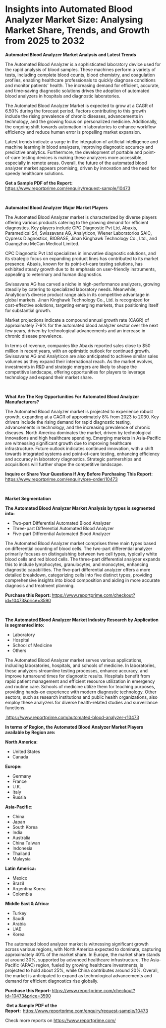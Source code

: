 <p><h1>Insights into Automated Blood Analyzer Market Size: Analysing Market Share, Trends, and Growth from 2025 to 2032</h1></p><p><strong>Automated Blood Analyzer Market Analysis and Latest Trends</strong></p>
<p><p>The Automated Blood Analyzer is a sophisticated laboratory device used for the rapid analysis of blood samples. These machines perform a variety of tests, including complete blood counts, blood chemistry, and coagulation profiles, enabling healthcare professionals to quickly diagnose conditions and monitor patients' health. The increasing demand for efficient, accurate, and time-saving diagnostic solutions drives the adoption of automated blood analyzers in hospitals and diagnostic laboratories.</p><p>The Automated Blood Analyzer Market is expected to grow at a CAGR of 6.50% during the forecast period. Factors contributing to this growth include the rising prevalence of chronic diseases, advancements in technology, and the growing focus on personalized medicine. Additionally, the ongoing shift towards automation in laboratories to enhance workflow efficiency and reduce human error is propelling market expansion.</p><p>Latest trends indicate a surge in the integration of artificial intelligence and machine learning in blood analyzers, improving diagnostic accuracy and predictive analytics. Furthermore, the development of portable and point-of-care testing devices is making these analyzers more accessible, especially in remote areas. Overall, the future of the automated blood analyzer market appears promising, driven by innovation and the need for speedy healthcare solutions.</p></p>
<p><strong>Get a Sample PDF of the Report:&nbsp;</strong> <a href="https://www.reportprime.com/enquiry/request-sample/10473?utm_campaign=3565&utm_medium=2&utm_source=Github&utm_content=ia&utm_term=20032025&utm_id=automated-blood-analyzer">https://www.reportprime.com/enquiry/request-sample/10473</a></p>
<p>&nbsp;</p>
<p><strong>Automated Blood Analyzer Major Market Players</strong></p>
<p><p>The Automated Blood Analyzer market is characterized by diverse players offering various products catering to the growing demand for efficient diagnostics. Key players include CPC Diagnostic Pvt Ltd, Abaxis, Paramedical Srl, Swissavans AG, Analyticon, Wiener Laboratorios SAIC, Cypress Diagnostics, BIOBASE, Jinan Kinghawk Technology Co., Ltd., and Guangzhou MeCan Medical Limited.</p><p>CPC Diagnostic Pvt Ltd specializes in innovative diagnostic solutions, and its strategic focus on expanding product lines has contributed to its market presence. Abaxis, known for its point-of-care testing solutions, has exhibited steady growth due to its emphasis on user-friendly instruments, appealing to veterinary and human diagnostics.</p><p>Swissavans AG has carved a niche in high-performance analyzers, growing steadily by catering to specialized laboratory needs. Meanwhile, Analyticon’s diverse product range aids in its competitive advantage in global markets. Jinan Kinghawk Technology Co., Ltd. is recognized for cost-effective solutions, targeting emerging markets, thus positioning itself for substantial growth.</p><p>Market projections indicate a compound annual growth rate (CAGR) of approximately 7-9% for the automated blood analyzer sector over the next few years, driven by technological advancements and an increase in chronic disease prevalence. </p><p>In terms of revenue, companies like Abaxis reported sales close to $50 million in recent years, with an optimistic outlook for continued growth. Swissavans AG and Analyticon are also anticipated to achieve similar sales volumes as they expand their international reach. As the market evolves, investments in R&D and strategic mergers are likely to shape the competitive landscape, offering opportunities for players to leverage technology and expand their market share.</p></p>
<p>&nbsp;</p>
<p><strong>What Are The Key Opportunities For Automated Blood Analyzer Manufacturers?</strong></p>
<p><p>The Automated Blood Analyzer market is projected to experience robust growth, expanding at a CAGR of approximately 8% from 2023 to 2030. Key drivers include the rising demand for rapid diagnostic testing, advancements in technology, and the increasing prevalence of chronic diseases. North America dominates the market, driven by technological innovations and high healthcare spending. Emerging markets in Asia-Pacific are witnessing significant growth due to improving healthcare infrastructure. Future outlook indicates continued innovation, with a shift towards integrated systems and point-of-care testing, enhancing efficiency and accuracy in laboratory diagnostics. Strategic partnerships and acquisitions will further shape the competitive landscape.</p></p>
<p><strong>Inquire or Share Your Questions If Any Before Purchasing This Report:</strong> <a href="https://www.reportprime.com/enquiry/pre-order/10473?utm_campaign=3565&utm_medium=2&utm_source=Github&utm_content=ia&utm_term=20032025&utm_id=automated-blood-analyzer">https://www.reportprime.com/enquiry/pre-order/10473</a></p>
<p>&nbsp;</p>
<p><strong>Market Segmentation</strong></p>
<p><strong>The Automated Blood Analyzer Market Analysis by types is segmented into:</strong></p>
<p><ul><li>Two-part Differential Automated Blood Analyzer</li><li>Three-part Differential Automated Blood Analyzer</li><li>Five-part Differential Automated Blood Analyzer</li></ul></p>
<p><p>The Automated Blood Analyzer market comprises three main types based on differential counting of blood cells. The two-part differential analyzer primarily focuses on distinguishing between two cell types, typically white blood cells and red blood cells. The three-part differential analyzer expands this to include lymphocytes, granulocytes, and monocytes, enhancing diagnostic capabilities. The five-part differential analyzer offers a more detailed breakdown, categorizing cells into five distinct types, providing comprehensive insights into blood composition and aiding in more accurate diagnosis and treatment planning.</p></p>
<p><strong>Purchase this Report:&nbsp;</strong><a href="https://www.reportprime.com/checkout?id=10473&price=3590&utm_campaign=3565&utm_medium=2&utm_source=Github&utm_content=ia&utm_term=20032025&utm_id=automated-blood-analyzer">https://www.reportprime.com/checkout?id=10473&price=3590</a></p>
<p>&nbsp;</p>
<p><strong>The Automated Blood Analyzer Market Industry Research by Application is segmented into:</strong></p>
<p><ul><li>Laboratory</li><li>Hospital</li><li>School of Medicine</li><li>Others</li></ul></p>
<p><p>The Automated Blood Analyzer market serves various applications, including laboratories, hospitals, and schools of medicine. In laboratories, these analyzers streamline testing processes, enhance accuracy, and improve turnaround times for diagnostic results. Hospitals benefit from rapid patient management and efficient resource utilization in emergency and routine care. Schools of medicine utilize them for teaching purposes, providing hands-on experience with modern diagnostic technology. Other sectors, such as research institutions and public health organizations, also employ these analyzers for diverse health-related studies and surveillance functions.</p></p>
<p><a href="https://www.reportprime.com/automated-blood-analyzer-r10473?utm_campaign=3565&utm_medium=2&utm_source=Github&utm_content=ia&utm_term=20032025&utm_id=automated-blood-analyzer">&nbsp;https://www.reportprime.com/automated-blood-analyzer-r10473</a></p>
<p><strong>In terms of Region, the Automated Blood Analyzer Market Players available by Region are:</strong></p>
<p>
    <p> <strong> North America: </strong>
        <ul>
            <li>United States</li>
            <li>Canada</li>
        </ul>
        </p> 
    <p> <strong> Europe: </strong>
        <ul>
            <li>Germany</li>
            <li>France</li>
            <li>U.K.</li>
            <li>Italy</li>
            <li>Russia</li>
        </ul>
        </p> 
    <p> <strong> Asia-Pacific: </strong>
        <ul>
            <li>China</li>
            <li>Japan</li>
            <li>South Korea</li>
            <li>India</li>
            <li>Australia</li>
            <li>China Taiwan</li>
            <li>Indonesia</li>
            <li>Thailand</li>
            <li>Malaysia</li>
        </ul>
        </p> 
    <p> <strong> Latin America: </strong>
        <ul>
            <li>Mexico</li>
            <li>Brazil</li>
            <li>Argentina Korea</li>
            <li>Colombia</li>
        </ul>
        </p> 
    <p> <strong> Middle East & Africa: </strong>
        <ul>
            <li>Turkey</li>
            <li>Saudi</li>
            <li>Arabia</li>
            <li>UAE</li>
            <li>Korea</li>
        </ul>
    </p>
    </p>
<p><p>The automated blood analyzer market is witnessing significant growth across various regions, with North America expected to dominate, capturing approximately 40% of the market share. In Europe, the market share stands at around 30%, supported by advanced healthcare infrastructure. The Asia-Pacific (APAC) region, fueled by growing healthcare investments, is projected to hold about 25%, while China contributes around 20%. Overall, the market is anticipated to expand as technological advancements and demand for efficient diagnostics rise globally.</p></p>
<p><strong>Purchase this Report: </strong><a href="https://www.reportprime.com/checkout?id=10473&price=3590&utm_campaign=3565&utm_medium=2&utm_source=Github&utm_content=ia&utm_term=20032025&utm_id=automated-blood-analyzer">https://www.reportprime.com/checkout?id=10473&price=3590</a></p>
<p>&nbsp;<strong>Get a Sample PDF of the Report:&nbsp;&nbsp;</strong><a href="https://www.reportprime.com/enquiry/request-sample/10473?utm_campaign=3565&utm_medium=2&utm_source=Github&utm_content=ia&utm_term=20032025&utm_id=automated-blood-analyzer">https://www.reportprime.com/enquiry/request-sample/10473</a></p>
<p><strong></strong></p>
<p>Check more reports on <a href="https://www.reportprime.com/?utm_campaign=3565&utm_medium=2&utm_source=Github&utm_content=ia&utm_term=20032025&utm_id=automated-blood-analyzer">https://www.reportprime.com/</a></p>